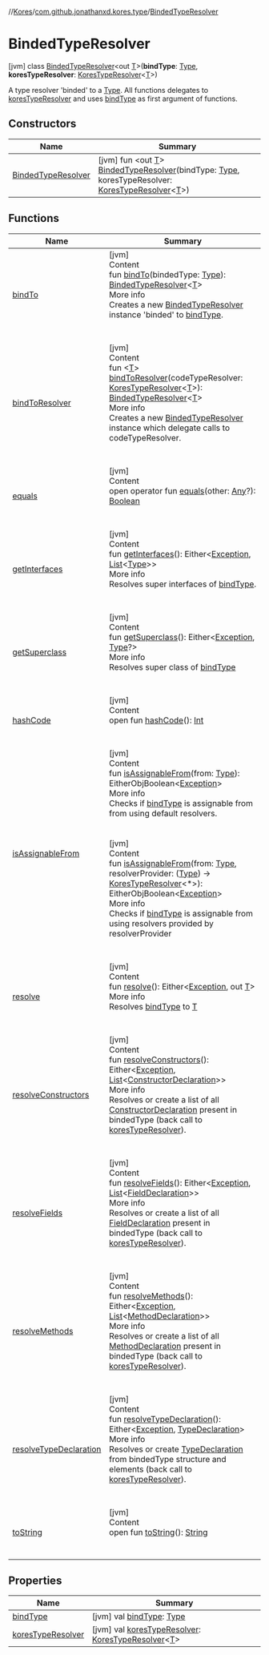 //[Kores](../../index.md)/[com.github.jonathanxd.kores.type](../index.md)/[BindedTypeResolver](index.md)



# BindedTypeResolver  
 [jvm] class [BindedTypeResolver](index.md)<out [T](index.md)>(**bindType**: [Type](https://docs.oracle.com/javase/8/docs/api/java/lang/reflect/Type.html), **koresTypeResolver**: [KoresTypeResolver](../-kores-type-resolver/index.md)<[T](index.md)>)

A type resolver 'binded' to a [Type](https://docs.oracle.com/javase/8/docs/api/java/lang/reflect/Type.html). All functions delegates to [koresTypeResolver](kores-type-resolver.md) and uses [bindType](bind-type.md) as first argument of functions.

   


## Constructors  
  
|  Name|  Summary| 
|---|---|
| <a name="com.github.jonathanxd.kores.type/BindedTypeResolver/BindedTypeResolver/#java.lang.reflect.Type#com.github.jonathanxd.kores.type.KoresTypeResolver[TypeParam(bounds=[kotlin.Any?])]/PointingToDeclaration/"></a>[BindedTypeResolver](-binded-type-resolver.md)| <a name="com.github.jonathanxd.kores.type/BindedTypeResolver/BindedTypeResolver/#java.lang.reflect.Type#com.github.jonathanxd.kores.type.KoresTypeResolver[TypeParam(bounds=[kotlin.Any?])]/PointingToDeclaration/"></a> [jvm] fun <out [T](index.md)> [BindedTypeResolver](-binded-type-resolver.md)(bindType: [Type](https://docs.oracle.com/javase/8/docs/api/java/lang/reflect/Type.html), koresTypeResolver: [KoresTypeResolver](../-kores-type-resolver/index.md)<[T](index.md)>)   <br>


## Functions  
  
|  Name|  Summary| 
|---|---|
| <a name="com.github.jonathanxd.kores.type/BindedTypeResolver/bindTo/#java.lang.reflect.Type/PointingToDeclaration/"></a>[bindTo](bind-to.md)| <a name="com.github.jonathanxd.kores.type/BindedTypeResolver/bindTo/#java.lang.reflect.Type/PointingToDeclaration/"></a>[jvm]  <br>Content  <br>fun [bindTo](bind-to.md)(bindedType: [Type](https://docs.oracle.com/javase/8/docs/api/java/lang/reflect/Type.html)): [BindedTypeResolver](index.md)<[T](index.md)>  <br>More info  <br>Creates a new [BindedTypeResolver](index.md) instance 'binded' to [bindType](bind-type.md).  <br><br><br>
| <a name="com.github.jonathanxd.kores.type/BindedTypeResolver/bindToResolver/#com.github.jonathanxd.kores.type.KoresTypeResolver[TypeParam(bounds=[kotlin.Any?])]/PointingToDeclaration/"></a>[bindToResolver](bind-to-resolver.md)| <a name="com.github.jonathanxd.kores.type/BindedTypeResolver/bindToResolver/#com.github.jonathanxd.kores.type.KoresTypeResolver[TypeParam(bounds=[kotlin.Any?])]/PointingToDeclaration/"></a>[jvm]  <br>Content  <br>fun <[T](bind-to-resolver.md)> [bindToResolver](bind-to-resolver.md)(codeTypeResolver: [KoresTypeResolver](../-kores-type-resolver/index.md)<[T](bind-to-resolver.md)>): [BindedTypeResolver](index.md)<[T](bind-to-resolver.md)>  <br>More info  <br>Creates a new [BindedTypeResolver](index.md) instance which delegate calls to codeTypeResolver.  <br><br><br>
| <a name="kotlin/Any/equals/#kotlin.Any?/PointingToDeclaration/"></a>[equals](../../com.github.jonathanxd.kores.util/-simple-resolver/index.md#%5Bkotlin%2FAny%2Fequals%2F%23kotlin.Any%3F%2FPointingToDeclaration%2F%5D%2FFunctions%2F-1211764316)| <a name="kotlin/Any/equals/#kotlin.Any?/PointingToDeclaration/"></a>[jvm]  <br>Content  <br>open operator fun [equals](../../com.github.jonathanxd.kores.util/-simple-resolver/index.md#%5Bkotlin%2FAny%2Fequals%2F%23kotlin.Any%3F%2FPointingToDeclaration%2F%5D%2FFunctions%2F-1211764316)(other: [Any](https://kotlinlang.org/api/latest/jvm/stdlib/kotlin/-any/index.html)?): [Boolean](https://kotlinlang.org/api/latest/jvm/stdlib/kotlin/-boolean/index.html)  <br><br><br>
| <a name="com.github.jonathanxd.kores.type/BindedTypeResolver/getInterfaces/#/PointingToDeclaration/"></a>[getInterfaces](get-interfaces.md)| <a name="com.github.jonathanxd.kores.type/BindedTypeResolver/getInterfaces/#/PointingToDeclaration/"></a>[jvm]  <br>Content  <br>fun [getInterfaces](get-interfaces.md)(): Either<[Exception](https://kotlinlang.org/api/latest/jvm/stdlib/kotlin/-exception/index.html), [List](https://kotlinlang.org/api/latest/jvm/stdlib/kotlin.collections/-list/index.html)<[Type](https://docs.oracle.com/javase/8/docs/api/java/lang/reflect/Type.html)>>  <br>More info  <br>Resolves super interfaces of [bindType](bind-type.md).  <br><br><br>
| <a name="com.github.jonathanxd.kores.type/BindedTypeResolver/getSuperclass/#/PointingToDeclaration/"></a>[getSuperclass](get-superclass.md)| <a name="com.github.jonathanxd.kores.type/BindedTypeResolver/getSuperclass/#/PointingToDeclaration/"></a>[jvm]  <br>Content  <br>fun [getSuperclass](get-superclass.md)(): Either<[Exception](https://kotlinlang.org/api/latest/jvm/stdlib/kotlin/-exception/index.html), [Type](https://docs.oracle.com/javase/8/docs/api/java/lang/reflect/Type.html)?>  <br>More info  <br>Resolves super class of [bindType](bind-type.md)  <br><br><br>
| <a name="kotlin/Any/hashCode/#/PointingToDeclaration/"></a>[hashCode](../../com.github.jonathanxd.kores.util/-simple-resolver/index.md#%5Bkotlin%2FAny%2FhashCode%2F%23%2FPointingToDeclaration%2F%5D%2FFunctions%2F-1211764316)| <a name="kotlin/Any/hashCode/#/PointingToDeclaration/"></a>[jvm]  <br>Content  <br>open fun [hashCode](../../com.github.jonathanxd.kores.util/-simple-resolver/index.md#%5Bkotlin%2FAny%2FhashCode%2F%23%2FPointingToDeclaration%2F%5D%2FFunctions%2F-1211764316)(): [Int](https://kotlinlang.org/api/latest/jvm/stdlib/kotlin/-int/index.html)  <br><br><br>
| <a name="com.github.jonathanxd.kores.type/BindedTypeResolver/isAssignableFrom/#java.lang.reflect.Type/PointingToDeclaration/"></a>[isAssignableFrom](is-assignable-from.md)| <a name="com.github.jonathanxd.kores.type/BindedTypeResolver/isAssignableFrom/#java.lang.reflect.Type/PointingToDeclaration/"></a>[jvm]  <br>Content  <br>fun [isAssignableFrom](is-assignable-from.md)(from: [Type](https://docs.oracle.com/javase/8/docs/api/java/lang/reflect/Type.html)): EitherObjBoolean<[Exception](https://kotlinlang.org/api/latest/jvm/stdlib/kotlin/-exception/index.html)>  <br>More info  <br>Checks if [bindType](bind-type.md) is assignable from from using default resolvers.  <br><br><br>[jvm]  <br>Content  <br>fun [isAssignableFrom](is-assignable-from.md)(from: [Type](https://docs.oracle.com/javase/8/docs/api/java/lang/reflect/Type.html), resolverProvider: ([Type](https://docs.oracle.com/javase/8/docs/api/java/lang/reflect/Type.html)) -> [KoresTypeResolver](../-kores-type-resolver/index.md)<*>): EitherObjBoolean<[Exception](https://kotlinlang.org/api/latest/jvm/stdlib/kotlin/-exception/index.html)>  <br>More info  <br>Checks if [bindType](bind-type.md) is assignable from using resolvers provided by resolverProvider  <br><br><br>
| <a name="com.github.jonathanxd.kores.type/BindedTypeResolver/resolve/#/PointingToDeclaration/"></a>[resolve](resolve.md)| <a name="com.github.jonathanxd.kores.type/BindedTypeResolver/resolve/#/PointingToDeclaration/"></a>[jvm]  <br>Content  <br>fun [resolve](resolve.md)(): Either<[Exception](https://kotlinlang.org/api/latest/jvm/stdlib/kotlin/-exception/index.html), out [T](index.md)>  <br>More info  <br>Resolves [bindType](bind-type.md) to [T](index.md)  <br><br><br>
| <a name="com.github.jonathanxd.kores.type/BindedTypeResolver/resolveConstructors/#/PointingToDeclaration/"></a>[resolveConstructors](resolve-constructors.md)| <a name="com.github.jonathanxd.kores.type/BindedTypeResolver/resolveConstructors/#/PointingToDeclaration/"></a>[jvm]  <br>Content  <br>fun [resolveConstructors](resolve-constructors.md)(): Either<[Exception](https://kotlinlang.org/api/latest/jvm/stdlib/kotlin/-exception/index.html), [List](https://kotlinlang.org/api/latest/jvm/stdlib/kotlin.collections/-list/index.html)<[ConstructorDeclaration](../../com.github.jonathanxd.kores.base/-constructor-declaration/index.md)>>  <br>More info  <br>Resolves or create a list of all [ConstructorDeclaration](../../com.github.jonathanxd.kores.base/-constructor-declaration/index.md) present in bindedType  (back call to [koresTypeResolver](kores-type-resolver.md)).  <br><br><br>
| <a name="com.github.jonathanxd.kores.type/BindedTypeResolver/resolveFields/#/PointingToDeclaration/"></a>[resolveFields](resolve-fields.md)| <a name="com.github.jonathanxd.kores.type/BindedTypeResolver/resolveFields/#/PointingToDeclaration/"></a>[jvm]  <br>Content  <br>fun [resolveFields](resolve-fields.md)(): Either<[Exception](https://kotlinlang.org/api/latest/jvm/stdlib/kotlin/-exception/index.html), [List](https://kotlinlang.org/api/latest/jvm/stdlib/kotlin.collections/-list/index.html)<[FieldDeclaration](../../com.github.jonathanxd.kores.base/-field-declaration/index.md)>>  <br>More info  <br>Resolves or create a list of all [FieldDeclaration](../../com.github.jonathanxd.kores.base/-field-declaration/index.md) present in bindedType (back call to [koresTypeResolver](kores-type-resolver.md)).  <br><br><br>
| <a name="com.github.jonathanxd.kores.type/BindedTypeResolver/resolveMethods/#/PointingToDeclaration/"></a>[resolveMethods](resolve-methods.md)| <a name="com.github.jonathanxd.kores.type/BindedTypeResolver/resolveMethods/#/PointingToDeclaration/"></a>[jvm]  <br>Content  <br>fun [resolveMethods](resolve-methods.md)(): Either<[Exception](https://kotlinlang.org/api/latest/jvm/stdlib/kotlin/-exception/index.html), [List](https://kotlinlang.org/api/latest/jvm/stdlib/kotlin.collections/-list/index.html)<[MethodDeclaration](../../com.github.jonathanxd.kores.base/-method-declaration/index.md)>>  <br>More info  <br>Resolves or create a list of all [MethodDeclaration](../../com.github.jonathanxd.kores.base/-method-declaration/index.md) present in bindedType (back call to [koresTypeResolver](kores-type-resolver.md)).  <br><br><br>
| <a name="com.github.jonathanxd.kores.type/BindedTypeResolver/resolveTypeDeclaration/#/PointingToDeclaration/"></a>[resolveTypeDeclaration](resolve-type-declaration.md)| <a name="com.github.jonathanxd.kores.type/BindedTypeResolver/resolveTypeDeclaration/#/PointingToDeclaration/"></a>[jvm]  <br>Content  <br>fun [resolveTypeDeclaration](resolve-type-declaration.md)(): Either<[Exception](https://kotlinlang.org/api/latest/jvm/stdlib/kotlin/-exception/index.html), [TypeDeclaration](../../com.github.jonathanxd.kores.base/-type-declaration/index.md)>  <br>More info  <br>Resolves or create [TypeDeclaration](../../com.github.jonathanxd.kores.base/-type-declaration/index.md) from bindedType structure and elements (back call to [koresTypeResolver](kores-type-resolver.md)).  <br><br><br>
| <a name="kotlin/Any/toString/#/PointingToDeclaration/"></a>[toString](../../com.github.jonathanxd.kores.util/-simple-resolver/index.md#%5Bkotlin%2FAny%2FtoString%2F%23%2FPointingToDeclaration%2F%5D%2FFunctions%2F-1211764316)| <a name="kotlin/Any/toString/#/PointingToDeclaration/"></a>[jvm]  <br>Content  <br>open fun [toString](../../com.github.jonathanxd.kores.util/-simple-resolver/index.md#%5Bkotlin%2FAny%2FtoString%2F%23%2FPointingToDeclaration%2F%5D%2FFunctions%2F-1211764316)(): [String](https://kotlinlang.org/api/latest/jvm/stdlib/kotlin/-string/index.html)  <br><br><br>


## Properties  
  
|  Name|  Summary| 
|---|---|
| <a name="com.github.jonathanxd.kores.type/BindedTypeResolver/bindType/#/PointingToDeclaration/"></a>[bindType](bind-type.md)| <a name="com.github.jonathanxd.kores.type/BindedTypeResolver/bindType/#/PointingToDeclaration/"></a> [jvm] val [bindType](bind-type.md): [Type](https://docs.oracle.com/javase/8/docs/api/java/lang/reflect/Type.html)   <br>
| <a name="com.github.jonathanxd.kores.type/BindedTypeResolver/koresTypeResolver/#/PointingToDeclaration/"></a>[koresTypeResolver](kores-type-resolver.md)| <a name="com.github.jonathanxd.kores.type/BindedTypeResolver/koresTypeResolver/#/PointingToDeclaration/"></a> [jvm] val [koresTypeResolver](kores-type-resolver.md): [KoresTypeResolver](../-kores-type-resolver/index.md)<[T](index.md)>   <br>

